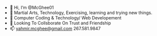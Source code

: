 - 👋 Hi, I’m @McGhee01
- 👀 Martial Arts, Technology, Exercising, learning and trying new things.
- 🌱 Computer Coding & Technology/ Web Developement
- 💞️ Looking To Collsborate On Trust and Friendship
- 📫 yahmir.mcghee@gmail.com
      267.581.9847

<!---
McGhee01/McGhee01 is a ✨ special ✨ repository because its `README.md` (this file) appears on your GitHub profile.
You can click the Preview link to take a look at your changes.
--->
